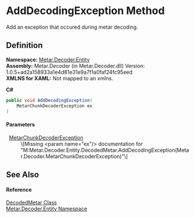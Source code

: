 # AddDecodingException Method


Add an exception that occured during metar decoding.



## Definition
**Namespace:** <a href="N_Metar_Decoder_Entity.md">Metar.Decoder.Entity</a>  
**Assembly:** Metar.Decoder (in Metar.Decoder.dll) Version: 1.0.5+ad2a158933a1e4d81e31e9a7f1a0faf24fc95eed  
**XMLNS for XAML:** Not mapped to an xmlns.

**C#**
``` C#
public void AddDecodingException(
	MetarChunkDecoderException ex
)
```



#### Parameters
<dl><dt>  <a href="T_Metar_Decoder_MetarChunkDecoderException.md">MetarChunkDecoderException</a></dt><dd>\[Missing &lt;param name="ex"/&gt; documentation for "M:Metar.Decoder.Entity.DecodedMetar.AddDecodingException(Metar.Decoder.MetarChunkDecoderException)"\]</dd></dl>

## See Also


#### Reference
<a href="T_Metar_Decoder_Entity_DecodedMetar.md">DecodedMetar Class</a>  
<a href="N_Metar_Decoder_Entity.md">Metar.Decoder.Entity Namespace</a>  
